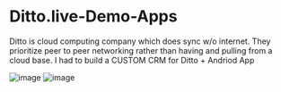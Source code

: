 # Ditto.live-Demo-Apps
Ditto is cloud computing company which does sync w/o internet. They prioritize peer to peer networking rather than having and pulling from a cloud base. I had to build a CUSTOM CRM for Ditto + Andriod App

![image](https://github.com/user-attachments/assets/2710dd13-6bd1-4c49-8661-5e04c4f8d2f7)
![image](https://github.com/user-attachments/assets/829012d8-1c90-45cb-855f-279032c0b8cb)

